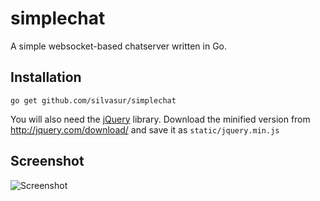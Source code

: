 # simplechat

A simple websocket-based chatserver written in Go.

## Installation

`go get github.com/silvasur/simplechat`

You will also need the [jQuery](http://jquery.com) library. Download the minified version from <http://jquery.com/download/> and save it as `static/jquery.min.js`

## Screenshot

![Screenshot](http://hi-im.laria.me/cg/81e9bd66.png)

